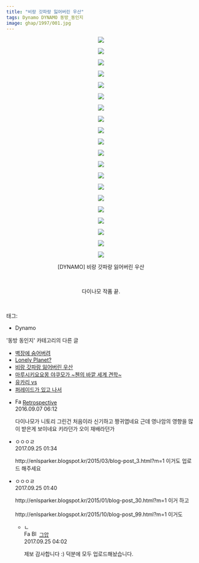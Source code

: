 ```yaml
---
title: "비랑 갓파랑 잃어버린 우산"
tags: Dynamo DYNAMO 동방_동인지
image: ghap/1997/001.jpg
---
```

<div class="article">
<p style="text-align: center; clear: none; float: none;"><img src="{{ site.nasurl }}/ghap/1997/001.jpg"/></p>
<p style="text-align: center; clear: none; float: none;"><img src="{{ site.nasurl }}/ghap/1997/002.jpg"/></p>
<p style="text-align: center; clear: none; float: none;"><img src="{{ site.nasurl }}/ghap/1997/003.jpg"/></p>
<p style="text-align: center; clear: none; float: none;"><img src="{{ site.nasurl }}/ghap/1997/004.jpg"/></p>
<p style="text-align: center; clear: none; float: none;"><img src="{{ site.nasurl }}/ghap/1997/005.jpg"/></p>
<p style="text-align: center; clear: none; float: none;"><img src="{{ site.nasurl }}/ghap/1997/006.jpg"/></p>
<p style="text-align: center; clear: none; float: none;"><img src="{{ site.nasurl }}/ghap/1997/007.jpg"/></p>
<p style="text-align: center; clear: none; float: none;"><img src="{{ site.nasurl }}/ghap/1997/008.jpg"/></p>
<p style="text-align: center; clear: none; float: none;"><img src="{{ site.nasurl }}/ghap/1997/009.jpg"/></p>
<p style="text-align: center; clear: none; float: none;"><img src="{{ site.nasurl }}/ghap/1997/010.jpg"/></p>
<p style="text-align: center; clear: none; float: none;"><img src="{{ site.nasurl }}/ghap/1997/011.jpg"/></p>
<p style="text-align: center; clear: none; float: none;"><img src="{{ site.nasurl }}/ghap/1997/012.jpg"/></p>
<p style="text-align: center; clear: none; float: none;"><img src="{{ site.nasurl }}/ghap/1997/013.jpg"/></p>
<p style="text-align: center; clear: none; float: none;"><img src="{{ site.nasurl }}/ghap/1997/014.jpg"/></p>
<p style="text-align: center; clear: none; float: none;"><img src="{{ site.nasurl }}/ghap/1997/015.jpg"/></p>
<p style="text-align: center; clear: none; float: none;"><img src="{{ site.nasurl }}/ghap/1997/016.jpg"/></p>
<p style="text-align: center; clear: none; float: none;"><img src="{{ site.nasurl }}/ghap/1997/017.jpg"/></p>
<p style="text-align: center; clear: none; float: none;"><img src="{{ site.nasurl }}/ghap/1997/018.jpg"/></p>
<p style="text-align: center; clear: none; float: none;"><img src="{{ site.nasurl }}/ghap/1997/019.jpg"/></p>
<p style="text-align: center; clear: none; float: none;"><img src="{{ site.nasurl }}/ghap/1997/020.jpg"/></p>
<p style="text-align: center; clear: none; float: none;">[DYNAMO] 비랑 갓파랑 잃어버린 우산</p>
<p style="text-align: center; clear: none; float: none;"><br/></p>
<p style="text-align: center; clear: none; float: none;">다이나모 작품 끝.</p>
<p><br/></p>
</div><div class="tagTrail">
<p>태그: </p>
<ul>
<li>Dynamo</li>
</ul>
</div><div class="another">
<p>'동방 동인지' 카테고리의 다른 글</p>
<ul>
<li><a href="/2016-09-05-ghap_2001">벽장에 숨어버려</a></li>
<li><a href="/2016-09-04-ghap_2000">Lonely Planet?</a></li>
<li><a href="/2016-09-04-ghap_1997">비랑 갓파랑 잃어버린 우산</a></li>
<li><a href="/2016-09-04-ghap_1995">마루시키요요몽 야쿠모가 ~첸의 바깥 세계 견학~</a></li>
<li><a href="/2016-09-04-ghap_1994">유카리 vs</a></li>
<li><a href="/2016-09-04-ghap_1993">퍼레이드가 있고 나서</a></li>
</ul>
</div><div class="cb_module cb_fluid">
<div class="cb_wrt cb_profile">
<div class="comment">
<ul>
<li class="cb_thumb_off" id="comment14800111">
<div class="cb_comment_area">
<div class="cb_info_area">
<div class="cb_section">
<span class="cb_nick_name"><img alt="Favicon of http://retropective53.tistory.com" height="16" onerror="this.onerror=null;this.parentNode.removeChild(this)" src="http://retropective53.tistory.com/favicon.ico" width="16"/> <a href="http://retropective53.tistory.com" onclick="return openLinkInNewWindow(this)">Retrospective</a></span>
</div>
<div class="cb_section">
<span class="cb_date">2016.09.07 06:12 </span>
</div>
</div>
<div class="cb_dsc_comment">
<p class="cb_dsc">
											다이나모가 니토리 그린건 처음이라 신기하고 짱귀엽네요 근데 영나암의 영향을 많이 받은게 보이네요 키라던가 오이 재배라던가
										</p>
</div>
</div></li>
<li class="cb_thumb_off" id="comment15089830">
<div class="cb_comment_area">
<div class="cb_info_area">
<div class="cb_section">
<span class="cb_nick_name">ㅇㅇㅇㄹ</span>
</div>
<div class="cb_section">
<span class="cb_date">2017.09.25 01:34 </span>
</div>
</div>
<div class="cb_dsc_comment">
<p class="cb_dsc">
											http://enlsparker.blogspot.kr/2015/03/blog-post_3.html?m=1 이거도 업로드 해주세요
										</p>
</div>
</div></li>
<li class="cb_thumb_off" id="comment15089833">
<div class="cb_comment_area">
<div class="cb_info_area">
<div class="cb_section">
<span class="cb_nick_name">ㅇㅇㅇㄹ</span>
</div>
<div class="cb_section">
<span class="cb_date">2017.09.25 01:40 </span>
</div>
</div>
<div class="cb_dsc_comment">
<p class="cb_dsc">
											http://enlsparker.blogspot.kr/2015/01/blog-post_30.html?m=1 이거 하고<br/>
<br/>
http://enlsparker.blogspot.kr/2015/10/blog-post_99.html?m=1 이거도<br/>
</p>
</div>
<ul>
<li class="cb_thumb_off" id="comment15089861">
<span class="cb_bu_subnode">ㄴ</span>
<div class="cb_comment_area">
<div class="cb_info_area">
<div class="cb_section">
<span class="cb_nick_name"><img alt="Favicon of https://ghaptouhou.tistory.com" height="16" onerror="this.onerror=null;this.parentNode.removeChild(this)" src="https://ghaptouhou.tistory.com/favicon.ico" width="16"/> <img alt="BlogIcon" height="16" onerror="this.parentNode.removeChild(this)" src="https://ghaptouhou.tistory.com/index.gif" width="16"/> <a href="https://ghaptouhou.tistory.com" onclick="return openLinkInNewWindow(this)"> 그압</a><span class="tistoryProfileLayerTrigger" onclick='TistoryProfile.show(event, this, {"title":"\uc800\uae30 \uc774\uac70 \ub098\uc911\uc5d0 \uc218\uc815 \uac00\ub2a5\ud558\ub098\uc694","url":"https:\/\/ghap.tistory.com","nickname":"\uadf8\uc555","items":[]}); return false;'></span></span>
</div>
<div class="cb_section">
<span class="cb_date">2017.09.25 04:02 </span>
</div>
</div>
<div class="cb_dsc_comment">
<p class="cb_dsc">
																제보 감사합니다 :) 덕분에 모두 업로드해놨습니다. 
															</p>
</div>
</div>
</li>
</ul>
</div></li>
</ul>
</div>
</div><!-- commentList close -->
</div>